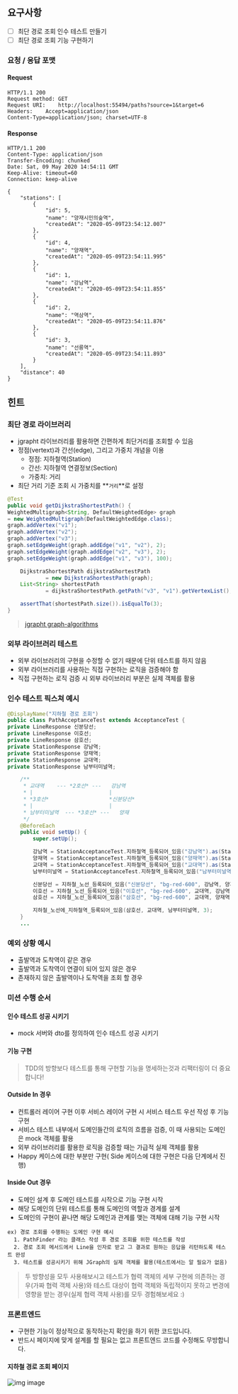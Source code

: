 ## 요구사항

- [ ] 최단 경로 조회 인수 테스트 만들기
- [ ] 최단 경로 조회 기능 구현하기

### 요청 / 응답 포맷

#### Request

```http request
HTTP/1.1 200
Request method:	GET
Request URI:	http://localhost:55494/paths?source=1&target=6
Headers: 	Accept=application/json
Content-Type=application/json; charset=UTF-8
```

#### Response

```http request
HTTP/1.1 200
Content-Type: application/json
Transfer-Encoding: chunked
Date: Sat, 09 May 2020 14:54:11 GMT
Keep-Alive: timeout=60
Connection: keep-alive

{
    "stations": [
        {
            "id": 5,
            "name": "양재시민의숲역",
            "createdAt": "2020-05-09T23:54:12.007"
        },
        {
            "id": 4,
            "name": "양재역",
            "createdAt": "2020-05-09T23:54:11.995"
        },
        {
            "id": 1,
            "name": "강남역",
            "createdAt": "2020-05-09T23:54:11.855"
        },
        {
            "id": 2,
            "name": "역삼역",
            "createdAt": "2020-05-09T23:54:11.876"
        },
        {
            "id": 3,
            "name": "선릉역",
            "createdAt": "2020-05-09T23:54:11.893"
        }
    ],
    "distance": 40
}
```

## 힌트

### 최단 경로 라이브러리

- jgrapht 라이브러리를 활용하면 간편하게 최단거리를 조회할 수 있음
- 정점(vertext)과 간선(edge), 그리고 가중치 개념을 이용
  - 정점: 지하철역(Station)
  - 간선: 지하철역 연결정보(Section)
  - 가중치: 거리
- 최단 거리 기준 조회 시 가중치를 **`거리`**로 설정

```java
@Test
public void getDijkstraShortestPath() {
WeightedMultigraph<String, DefaultWeightedEdge> graph
= new WeightedMultigraph(DefaultWeightedEdge.class);
graph.addVertex("v1");
graph.addVertex("v2");
graph.addVertex("v3");
graph.setEdgeWeight(graph.addEdge("v1", "v2"), 2);
graph.setEdgeWeight(graph.addEdge("v2", "v3"), 2);
graph.setEdgeWeight(graph.addEdge("v1", "v3"), 100);

    DijkstraShortestPath dijkstraShortestPath
            = new DijkstraShortestPath(graph);
    List<String> shortestPath 
            = dijkstraShortestPath.getPath("v3", "v1").getVertexList();

    assertThat(shortestPath.size()).isEqualTo(3);
}
```

> [jgrapht graph-algorithms](https://jgrapht.org/guide/UserOverview#graph-algorithms)

### 외부 라이브러리 테스트

- 외부 라이브러리의 구현을 수정할 수 없기 때문에 단위 테스트를 하지 않음
- 외부 라이브러리를 사용하는 직접 구현하는 로직을 검증해야 함
- 직접 구현하는 로직 검증 시 외부 라이브러리 부분은 실제 객체를 활용

### 인수 테스트 픽스쳐 예시

```java
@DisplayName("지하철 경로 조회")
public class PathAcceptanceTest extends AcceptanceTest {
private LineResponse 신분당선;
private LineResponse 이호선;
private LineResponse 삼호선;
private StationResponse 강남역;
private StationResponse 양재역;
private StationResponse 교대역;
private StationResponse 남부터미널역;

    /**
     * 교대역    --- *2호선* ---   강남역
     * |                        |
     * *3호선*                   *신분당선*
     * |                        |
     * 남부터미널역  --- *3호선* ---   양재
     */
    @BeforeEach
    public void setUp() {
        super.setUp();

        강남역 = StationAcceptanceTest.지하철역_등록되어_있음("강남역").as(StationResponse.class);
        양재역 = StationAcceptanceTest.지하철역_등록되어_있음("양재역").as(StationResponse.class);
        교대역 = StationAcceptanceTest.지하철역_등록되어_있음("교대역").as(StationResponse.class);
        남부터미널역 = StationAcceptanceTest.지하철역_등록되어_있음("남부터미널역").as(StationResponse.class);

        신분당선 = 지하철_노선_등록되어_있음("신분당선", "bg-red-600", 강남역, 양재역, 10);
        이호선 = 지하철_노선_등록되어_있음("이호선", "bg-red-600", 교대역, 강남역, 10);
        삼호선 = 지하철_노선_등록되어_있음("삼호선", "bg-red-600", 교대역, 양재역, 5);

        지하철_노선에_지하철역_등록되어_있음(삼호선, 교대역, 남부터미널역, 3);
    }
    ...
```

### 예외 상황 예시

- 출발역과 도착역이 같은 경우
- 출발역과 도착역이 연결이 되어 있지 않은 경우
- 존재하지 않은 출발역이나 도착역을 조회 할 경우

### 미션 수행 순서

#### 인수 테스트 성공 시키기

- mock 서버와 dto를 정의하여 인수 테스트 성공 시키기

#### 기능 구현

> TDD의 방향보다 테스트를 통해 구현할 기능을 명세하는것과 리팩터링이 더 중요합니다!

#### Outside In 경우
 
- 컨트롤러 레이어 구현 이후 서비스 레이어 구현 시 서비스 테스트 우선 작성 후 기능 구현
- 서비스 테스트 내부에서 도메인들간의 로직의 흐름을 검증, 이 때 사용되는 도메인은 mock 객체를 활용
- 외부 라이브러리를 활용한 로직을 검증할 때는 가급적 실제 객체를 활용
- Happy 케이스에 대한 부분만 구현( Side 케이스에 대한 구현은 다음 단계에서 진행)

#### Inside Out 경우

- 도메인 설계 후 도메인 테스트를 시작으로 기능 구현 시작
- 해당 도메인의 단위 테스트를 통해 도메인의 역할과 경계를 설계
- 도메인의 구현이 끝나면 해당 도메인과 관계를 맺는 객체에 대해 기능 구현 시작

```text
ex) 경로 조회를 수행하는 도메인 구현 예시
  1. PathFinder 라는 클래스 작성 후 경로 조회를 위한 테스트를 작성
  2. 경로 조회 메서드에서 Line을 인자로 받고 그 결과로 원하는 응답을 리턴하도록 테스트 완성
  3. 테스트를 성공시키기 위해 JGraph의 실제 객체를 활용(테스트에서는 알 필요가 없음)
```

> 두 방향성을 모두 사용해보시고 테스트가 협력 객체의 세부 구현에 의존하는 경우(가짜 협력 객체 사용)와 테스트 대상이 협력 객체와 독립적이지 못하고 변경에 영향을 받는 경우(실제 협력 객체 사용)를 모두 경험해보세요 :)

### 프론트엔드

- 구현한 기능이 정상적으로 동작하는지 확인을 하기 위한 코드입니다.
- 반드시 페이지에 맞게 설계를 할 필요는 없고 프론트엔드 코드를 수정해도 무방합니다.

#### 지하철 경로 조회 페이지

![img image](https://nextstep-storage.s3.ap-northeast-2.amazonaws.com/127958fee3fd4e7fb0b2da0f8339ae2d)
